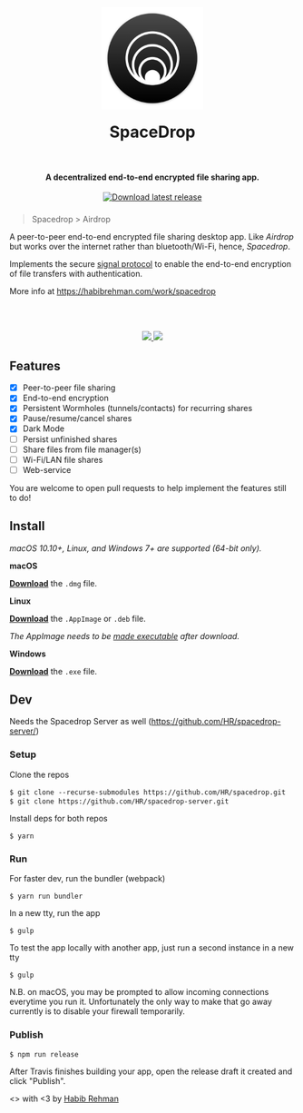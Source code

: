 <h1 align="center">
  <br>
  <a href="https://github.com/HR/spacedrop"><img src="./build/icon.png" alt="Spacedrop" width="180" style= "margin-bottom: 1rem"></a>
  <br>
  SpaceDrop
  <br>
  <br>
</h1>

<h4 align="center">A decentralized end-to-end encrypted file sharing app.</h4>
<p align="center">
    <a href="https://github.com/HR/spacedrop/releases/latest">
        <img src="https://img.shields.io/badge/Download-black.svg?style=flat&color=2c2c2c"
            alt="Download latest release" style= "margin-bottom: 0.5rem" height="25px">
    </a>
</p>

> Spacedrop > Airdrop

A peer-to-peer end-to-end encrypted file sharing desktop app. Like _Airdrop_
but works over the internet rather than bluetooth/Wi-Fi, hence, _Spacedrop_.


Implements the secure [signal
protocol](https://signal.org/docs/specifications/doubleratchet/) to enable the
end-to-end encryption of file transfers with authentication.


More info at https://habibrehman.com/work/spacedrop



<br/>
<br/>
<p align="center" float="left">
  <a href="https://github.com/HR/spacedrop/releases/latest">
    <img width="425" src="https://user-images.githubusercontent.com/4217124/110834070-02952980-8295-11eb-88ce-97119e78d7c4.png">
    <img width="425" src="https://user-images.githubusercontent.com/4217124/110833967-e98c7880-8294-11eb-97d2-4f565faea19d.png">
  </a>
</p>

## Features
- [x] Peer-to-peer file sharing
- [x] End-to-end encryption
- [x] Persistent Wormholes (tunnels/contacts) for recurring shares
- [x] Pause/resume/cancel shares
- [x] Dark Mode
- [ ] Persist unfinished shares
- [ ] Share files from file manager(s)
- [ ] Wi-Fi/LAN file shares
- [ ] Web-service

You are welcome to open pull requests to help implement the features still to
do!

## Install

_macOS 10.10+, Linux, and Windows 7+ are supported (64-bit only)._

**macOS**

[**Download**](https://github.com/hr/spacedrop/releases/latest) the `.dmg` file.

**Linux**

[**Download**](https://github.com/hr/spacedrop/releases/latest) the `.AppImage` or `.deb` file.

_The AppImage needs to be [made executable](http://discourse.appimage.org/t/how-to-make-an-appimage-executable/80) after download._

**Windows**

[**Download**](https://github.com/hr/spacedrop/releases/latest) the `.exe` file.


## Dev

Needs the Spacedrop Server as well (https://github.com/HR/spacedrop-server/)

### Setup

Clone the repos

```
$ git clone --recurse-submodules https://github.com/HR/spacedrop.git
$ git clone https://github.com/HR/spacedrop-server.git
```

Install deps for both repos

```
$ yarn
```

### Run

For faster dev, run the bundler (webpack)

```
$ yarn run bundler
```

In a new tty, run the app

```
$ gulp
```

To test the app locally with another app, just run a second instance in a new
tty

```
$ gulp
```

N.B. on macOS, you may be prompted to allow incoming connections everytime you
run it. Unfortunately the only way to make that go away currently is to disable
your firewall temporarily.

### Publish

```
$ npm run release
```

After Travis finishes building your app, open the release draft it created and
click "Publish".


<> with <3 by <a href="https://habibrehman.com">Habib Rehman</a>
